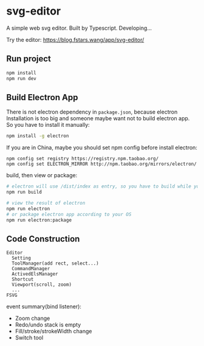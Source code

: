 # svg-editor

A simple web svg editor. Built by Typescript. Developing...

Try the editor: https://blog.fstars.wang/app/svg-editor/

## Run project

```sh
npm install
npm run dev
```

## Build Electron App

There is not electron dependency in `package.json`, because electron Installation is too big and someone maybe want not to build electron app. So you have to  install it manually:

```sh
npm install -g electron
```

If you are in China, maybe you should set npm config before install electron:

```
npm config set registry https://registry.npm.taobao.org/
npm config set ELECTRON_MIRROR http://npm.taobao.org/mirrors/electron/
```

build, then view or package:

```sh
# electron will use /dist/index as entry, so you have to build while you changed code.
npm run build

# view the result of electron
npm run electron
# or package electron app according to your OS
npm run electron:package
```

## Code Construction

```
Editor
  Setting
  ToolManager(add rect, select...)
  CommandManager
  ActivedElsManager
  Shortcut
  Viewport(scroll, zoom)
  ...
FSVG
```

event summary(bind listener):

- Zoom change
- Redo/undo stack is empty
- Fill/stroke/strokeWidth change
- Switch tool

